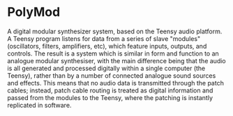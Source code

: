 # PolyMod

A digital modular synthesizer system, based on the Teensy audio platform. A Teensy program listens for data from a series of slave "modules" (oscillators, filters, amplifiers, etc), which feature inputs, outputs, and controls. The result is a system which is similar in form and function to an analogue modular synthesiser, with the main difference being that the audio is all generated and processed digitally within a single computer (the Teensy), rather than by a number of connected analogue sound sources and effects. This means that no audio data is transmitted through the patch cables; instead, patch cable routing is treated as digital information and passed from the modules to the Teensy, where the patching is instantly replicated in software.